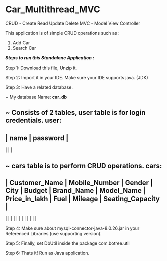 # Car_Multithread_MVC

CRUD - Create Read Update Delete MVC - Model View Controller

This application is of simple CRUD operations such as :

1. Add Car
2. Search Car
   
_**Steps to run this Standalone Application :**_

Step 1: Download this file, Unzip it.

Step 2: Import it in your IDE. Make sure your IDE supports java. (JDK)

Step 3: Have a related database.

   ~ My database Name: **car_db**       
   
   ~ Consists of 2 tables, user table is for login credentials. 
    user:
  ---------------------
  | name  | password  |
  ---------------------     
  |       |           |

   ~ cars table is to perform CRUD operations.
    cars:
  ----------------------------------------------------------------------------------------------------------------------------------------  
  | Customer_Name | Mobile_Number | Gender | City | Budget | Brand_Name | Model_Name | Price_in_lakh | Fuel | Mileage | Seating_Capacity |
  ----------------------------------------------------------------------------------------------------------------------------------------
  |               |               |        |      |        |            |            |               |      |         |                  |  

  
Step 4: Make sure about mysql-connector-java-8.0.26.jar in your Referenced Libraries (use supporting version).

Step 5: Finally, set DbUtil inside the package com.botree.util

Step 6: Thats it! Run as Java application.

